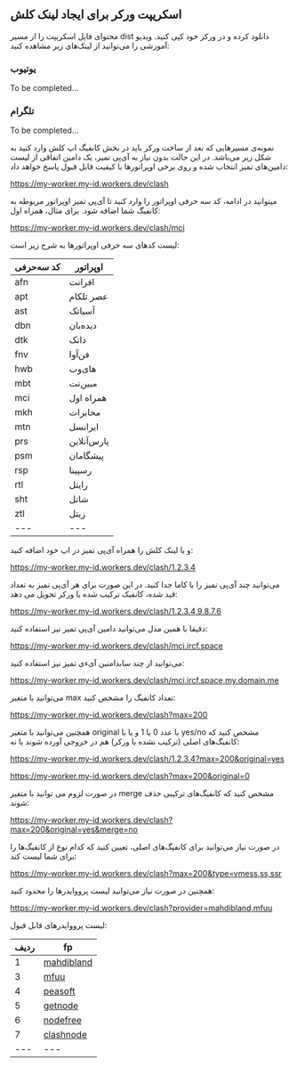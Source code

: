 ## اسکریپت ورکر برای ایجاد لینک کلش

محتوای فایل اسکریپت را از مسیر dist دانلود کرده و در ورکر خود کپی کنید.
ویدیو آموزشی را می‌توانید از لینک‌های زیر مشاهده کنید:

### یوتیوب

<!-- - [بخش اول، ساخت ورکر همراه آی‌پی تمیز](https://youtu.be/oxYoILJ9Hgk)
- [بخش دوم، اضافه کردن لینک کلش به ماسوری](https://youtu.be/Pq5FWdG31Yc) -->
To be completed...

### تلگرام

<!-- [ویدیوها و توضیحات در کانال تلگرام](https://t.me/vahidgeek/72) -->
To be completed...


نمونه‌ی مسیرهایی که بعد از ساخت ورکر باید در بخش کانفیگ اپ کلش وارد کنید به شکل زیر می‌باشد. در این حالت بدون نیاز به آی‌پی تمیز، یک دامین اتفاقی از لیست دامین‌های تمیز انتخاب شده و روی برخی اوپراتورها با کیفیت قابل قبول پاسخ خواهد داد:

https://my-worker.my-id.workers.dev/clash


میتوانید در ادامه، کد سه حرفی اوپراتور را وارد کنید تا آی‌پی تمیز اوپراتور مربوطه به کانفیگ شما اضافه شود. برای مثال، همراه اول:

https://my-worker.my-id.workers.dev/clash/mci


لیست کدهای سه حرفی اوپراتورها به شرح زیر است:

کد سه‌حرفی  |    اوپراتور      
---         | --- 
afn         | افرانت       
apt         | عصر تلکام    
ast         | آسیاتک       
dbn         | دیده‌بان     
dtk         | داتک    
fnv         | فن‌آوا        
hwb         | های‌وب        
mbt         | مبین‌نت       
mci         | همراه اول    
mkh         | مخابرات      
mtn         | ایرانسل      
prs         | پارس‌آنلاین    
psm         | پیشگامان    
rsp         | رسپینا       
rtl         | رایتل        
sht         | شاتل         
ztl         | زیتل
---         | ---


و یا لینک کلش را همراه آی‌پی تمیز در اپ خود اضافه کنید:

https://my-worker.my-id.workers.dev/clash/1.2.3.4

می‌توانید چند آی‌پی تمیز را با کاما جدا کنید. در این صورت برای هر آی‌پی تمیز به تعداد قید شده، کانفیک ترکیب شده با ورکر تحویل می دهد:

https://my-worker.my-id.workers.dev/clash/1.2.3.4,9.8.7.6

دقیقا با همین مدل می‌توانید دامین آی‌پی تمیز نیز استفاده کنید:

https://my-worker.my-id.workers.dev/clash/mci.ircf.space

می‌توانید از چند سابدامنین آیءی تمیز نیز استفاده کنید:

https://my-worker.my-id.workers.dev/clash/mci.ircf.space,my.domain.me

می‌توانید با متغیر max تعداد کانفیگ را مشخص کنید:

https://my-worker.my-id.workers.dev/clash?max=200

همچنین می‌توانید با متغیر original با عدد 0 یا 1 و یا با yes/no مشخص کنید که کانفیگ‌های اصلی (ترکیب نشده با ورکر) هم در خروجی آورده شوند یا نه:

https://my-worker.my-id.workers.dev/clash/1.2.3.4?max=200&original=yes

https://my-worker.my-id.workers.dev/clash?max=200&original=0

در صورت لزوم می توانید با متغیر merge مشخص کنید که کانفیگ‌های ترکیبی حذف شوند:

https://my-worker.my-id.workers.dev/clash?max=200&original=yes&merge=no

در صورت نیاز می‌توانید برای کانفیگ‌های اصلی، تعیین کنید که کدام نوع از کانفیگ‌ها را برای شما لیست کند:

https://my-worker.my-id.workers.dev/clash?max=200&type=vmess,ss,ssr

همچنین در صورت نیاز می‌توانید لیست پرووایدرها را محدود کنید:

https://my-worker.my-id.workers.dev/clash?provider=mahdibland,mfuu

لیست پرووایدرهای قابل قبول:

ردیف | fp
---  | ---
 1   | [mahdibland](https://github.com/mahdibland/SSAggregator)
 3   | [mfuu](https://github.com/mfuu/v2ray)
 4   | [peasoft](https://github.com/peasoft/NoMoreWalls)
 5   | [getnode](https://github.com/a2470982985/getNode)
 6   | [nodefree](https://github.com/mlabalabala/v2ray-node)
 7   | [clashnode](https://github.com/mlabalabala/v2ray-node)
---  | ---
